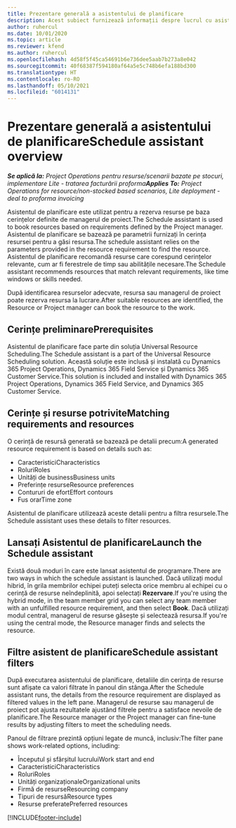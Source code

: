 ```yaml
---
title: Prezentare generală a asistentului de planificare
description: Acest subiect furnizează informații despre lucrul cu asistentul de planificare pentru a rezerva resurse.
author: ruhercul
ms.date: 10/01/2020
ms.topic: article
ms.reviewer: kfend
ms.author: ruhercul
ms.openlocfilehash: 4d58f5f45ca54691b6e736dee5aab7b273a8e042
ms.sourcegitcommit: 40f68387f594180af64a5e5c748b6efa188bd300
ms.translationtype: HT
ms.contentlocale: ro-RO
ms.lasthandoff: 05/10/2021
ms.locfileid: "6014131"
---
```

# <a name="schedule-assistant-overview"></a><span data-ttu-id="9c383-103">Prezentare generală a asistentului de planificare</span><span class="sxs-lookup"><span data-stu-id="9c383-103">Schedule assistant overview</span></span>

<span data-ttu-id="9c383-104">_**Se aplică la:** Project Operations pentru resurse/scenarii bazate pe stocuri, implementare Lite - tratarea facturării proforma_</span><span class="sxs-lookup"><span data-stu-id="9c383-104">_**Applies To:** Project Operations for resource/non-stocked based scenarios, Lite deployment - deal to proforma invoicing_</span></span>

<span data-ttu-id="9c383-105">Asistentul de planificare este utilizat pentru a rezerva resurse pe baza cerințelor definite de managerul de proiect.</span><span class="sxs-lookup"><span data-stu-id="9c383-105">The Schedule assistant is used to book resources based on requirements defined by the Project manager.</span></span> <span data-ttu-id="9c383-106">Asistentul de planificare se bazează pe parametrii furnizați în cerința resursei pentru a găsi resursa.</span><span class="sxs-lookup"><span data-stu-id="9c383-106">The schedule assistant relies on the parameters provided in the resource requirement to find the resource.</span></span> <span data-ttu-id="9c383-107">Asistentul de planificare recomandă resurse care corespund cerințelor relevante, cum ar fi ferestrele de timp sau abilitățile necesare.</span><span class="sxs-lookup"><span data-stu-id="9c383-107">The Schedule assistant recommends resources that match relevant requirements, like time windows or skills needed.</span></span>

<span data-ttu-id="9c383-108">După identificarea resurselor adecvate, resursa sau managerul de proiect poate rezerva resursa la lucrare.</span><span class="sxs-lookup"><span data-stu-id="9c383-108">After suitable resources are identified, the Resource or Project manager can book the resource to the work.</span></span>

## <a name="prerequisites"></a><span data-ttu-id="9c383-109">Cerințe preliminare</span><span class="sxs-lookup"><span data-stu-id="9c383-109">Prerequisites</span></span>

<span data-ttu-id="9c383-110">Asistentul de planificare face parte din soluția Universal Resource Scheduling.</span><span class="sxs-lookup"><span data-stu-id="9c383-110">The Schedule assistant is a part of the Universal Resource Scheduling solution.</span></span> <span data-ttu-id="9c383-111">Această soluție este inclusă și instalată cu Dynamics 365 Project Operations, Dynamics 365 Field Service și Dynamics 365 Customer Service.</span><span class="sxs-lookup"><span data-stu-id="9c383-111">This solution is included and installed with Dynamics 365 Project Operations, Dynamics 365 Field Service, and Dynamics 365 Customer Service.</span></span>

## <a name="matching-requirements-and-resources"></a><span data-ttu-id="9c383-112">Cerințe și resurse potrivite</span><span class="sxs-lookup"><span data-stu-id="9c383-112">Matching requirements and resources</span></span>

<span data-ttu-id="9c383-113">O cerință de resursă generată se bazează pe detalii precum:</span><span class="sxs-lookup"><span data-stu-id="9c383-113">A generated resource requirement is based on details such as:</span></span>

-   <span data-ttu-id="9c383-114">Caracteristici</span><span class="sxs-lookup"><span data-stu-id="9c383-114">Characteristics</span></span>
-   <span data-ttu-id="9c383-115">Roluri</span><span class="sxs-lookup"><span data-stu-id="9c383-115">Roles</span></span>
-   <span data-ttu-id="9c383-116">Unități de business</span><span class="sxs-lookup"><span data-stu-id="9c383-116">Business units</span></span>
-   <span data-ttu-id="9c383-117">Preferințe resurse</span><span class="sxs-lookup"><span data-stu-id="9c383-117">Resource preferences</span></span>
-   <span data-ttu-id="9c383-118">Contururi de efort</span><span class="sxs-lookup"><span data-stu-id="9c383-118">Effort contours</span></span>
-   <span data-ttu-id="9c383-119">Fus orar</span><span class="sxs-lookup"><span data-stu-id="9c383-119">Time zone</span></span>

<span data-ttu-id="9c383-120">Asistentul de planificare utilizează aceste detalii pentru a filtra resursele.</span><span class="sxs-lookup"><span data-stu-id="9c383-120">The Schedule assistant uses these details to filter resources.</span></span>

## <a name="launch-the-schedule-assistant"></a><span data-ttu-id="9c383-121">Lansați Asistentul de planificare</span><span class="sxs-lookup"><span data-stu-id="9c383-121">Launch the Schedule assistant</span></span>

<span data-ttu-id="9c383-122">Există două moduri în care este lansat asistentul de programare.</span><span class="sxs-lookup"><span data-stu-id="9c383-122">There are two ways in which the schedule assistant is launched.</span></span> <span data-ttu-id="9c383-123">Dacă utilizați modul hibrid, în grila membrilor echipei puteți selecta orice membru al echipei cu o cerință de resurse neîndeplinită, apoi selectați **Rezervare**.</span><span class="sxs-lookup"><span data-stu-id="9c383-123">If you're using the hybrid mode, in the team member grid you can select any team member with an unfulfilled resource requirement, and then select **Book**.</span></span> <span data-ttu-id="9c383-124">Dacă utilizați modul central, managerul de resurse găsește și selectează resursa.</span><span class="sxs-lookup"><span data-stu-id="9c383-124">If you're using the central mode, the Resource manager finds and selects the resource.</span></span>

## <a name="schedule-assistant-filters"></a><span data-ttu-id="9c383-125">Filtre asistent de planificare</span><span class="sxs-lookup"><span data-stu-id="9c383-125">Schedule assistant filters</span></span>

<span data-ttu-id="9c383-126">După executarea asistentului de planificare, detaliile din cerința de resurse sunt afișate ca valori filtrate în panoul din stânga.</span><span class="sxs-lookup"><span data-stu-id="9c383-126">After the Schedule assistant runs, the details from the resource requirement are displayed as filtered values in the left pane.</span></span> <span data-ttu-id="9c383-127">Managerul de resurse sau managerul de proiect pot ajusta rezultatele ajustând filtrele pentru a satisface nevoile de planificare.</span><span class="sxs-lookup"><span data-stu-id="9c383-127">The Resource manager or the Project manager can fine-tune results by adjusting filters to meet the scheduling needs.</span></span>

<span data-ttu-id="9c383-128">Panoul de filtrare prezintă opțiuni legate de muncă, inclusiv:</span><span class="sxs-lookup"><span data-stu-id="9c383-128">The filter pane shows work-related options, including:</span></span>

-   <span data-ttu-id="9c383-129">Începutul și sfârșitul lucrului</span><span class="sxs-lookup"><span data-stu-id="9c383-129">Work start and end</span></span>
-   <span data-ttu-id="9c383-130">Caracteristici</span><span class="sxs-lookup"><span data-stu-id="9c383-130">Characteristics</span></span>
-   <span data-ttu-id="9c383-131">Roluri</span><span class="sxs-lookup"><span data-stu-id="9c383-131">Roles</span></span>
-   <span data-ttu-id="9c383-132">Unități organizaționale</span><span class="sxs-lookup"><span data-stu-id="9c383-132">Organizational units</span></span>
-   <span data-ttu-id="9c383-133">Firmă de resurse</span><span class="sxs-lookup"><span data-stu-id="9c383-133">Resourcing company</span></span>
-   <span data-ttu-id="9c383-134">Tipuri de resursă</span><span class="sxs-lookup"><span data-stu-id="9c383-134">Resource types</span></span>
-   <span data-ttu-id="9c383-135">Resurse preferate</span><span class="sxs-lookup"><span data-stu-id="9c383-135">Preferred resources</span></span>


[!INCLUDE[footer-include](../includes/footer-banner.md)]